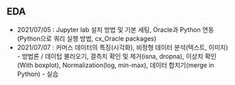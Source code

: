 ## EDA

- 2021/07/05 : Jupyter lab 설치 방법 및 기본 세팅, Oracle과 Python 연동(Python으로 쿼리 실행 방법, cx_Oracle packages)
- 2021/07/07 : 커머스 데이터의 특징(시각화), 비정형 데이터 분석(텍스트, 이미지)  - 방법론 /
               데이텁 불러오기, 결측치 확인 및 제거(isna, dropna), 이상치 확인(With boxplot), Normalization(log, min-max), 데이터 합치기(merge in Python) - 실습
